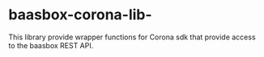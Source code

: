 # baasbox-corona-lib-
This library provide wrapper functions for Corona sdk that provide access to the baasbox REST API.
